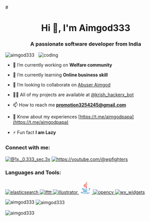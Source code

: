 #<h1 align="center">Hi 👋, I'm Aimgod333</h1>
<h3 align="center">A passionate software developer from India</h3>
<image align="right" alt="coding"width="400" src="https://user-images.githubusercontent.com/55389276/140866485-8fb1c876-9a8f-4d6a-98dc-08c4981eaf70.gif">

<p align="left"> <img src="https://komarev.com/ghpvc/?username=aimgod333&label=Profile%20views&color=0e75b6&style=flat" alt="aimgod333" /> </p>

- 🔭 I’m currently working on **Welfare community**

- 🌱 I’m currently learning **Online business skill**

- 👯 I’m looking to collaborate on [Abuser Aimgod](https://t.me/aimgodpapa)

- 👨‍💻 All of my projects are available at [@krish_hackerx_bot](@krish_hackerx_bot)

- 📫 How to reach me **promotion3254245@gmail.com**

- 📄 Know about my experiences [https://t.me/aimgodpapa](https://t.me/aimgodpapa)

- ⚡ Fun fact **I am Lazy**

<h3 align="left">Connect with me:</h3>
<p align="left">
<a href="https://instagram.com/@1x._0.333_sec.3x" target="blank"><img align="center" src="https://raw.githubusercontent.com/rahuldkjain/github-profile-readme-generator/master/src/images/icons/Social/instagram.svg" alt="@1x._0.333_sec.3x" height="30" width="40" /></a>
<a href="https://www.youtube.com/c/https://youtube.com/@wpfighters" target="blank"><img align="center" src="https://raw.githubusercontent.com/rahuldkjain/github-profile-readme-generator/master/src/images/icons/Social/youtube.svg" alt="https://youtube.com/@wpfighters" height="30" width="40" /></a>
</p>

<h3 align="left">Languages and Tools:</h3>
<p align="left"> <a href="https://www.elastic.co" target="_blank" rel="noreferrer"> <img src="https://www.vectorlogo.zone/logos/elastic/elastic-icon.svg" alt="elasticsearch" width="40" height="40"/> </a> <a href="https://ifttt.com/" target="_blank" rel="noreferrer"> <img src="https://www.vectorlogo.zone/logos/ifttt/ifttt-ar21.svg" alt="ifttt" width="40" height="40"/> </a> <a href="https://www.adobe.com/in/products/illustrator.html" target="_blank" rel="noreferrer"> <img src="https://www.vectorlogo.zone/logos/adobe_illustrator/adobe_illustrator-icon.svg" alt="illustrator" width="40" height="40"/> </a> <a href="https://www.java.com" target="_blank" rel="noreferrer"> <img src="https://raw.githubusercontent.com/devicons/devicon/master/icons/java/java-original.svg" alt="java" width="40" height="40"/> </a> <a href="https://opencv.org/" target="_blank" rel="noreferrer"> <img src="https://www.vectorlogo.zone/logos/opencv/opencv-icon.svg" alt="opencv" width="40" height="40"/> </a> <a href="https://www.wxwidgets.org/" target="_blank" rel="noreferrer"> <img src="https://upload.wikimedia.org/wikipedia/commons/b/bb/WxWidgets.svg" alt="wx_widgets" width="40" height="40"/> </a> </p>

<p><img align="left" src="https://github-readme-stats.vercel.app/api/top-langs?username=aimgod333&show_icons=true&locale=en&layout=compact" alt="aimgod333" /></p>

<p>&nbsp;<img align="center" src="https://github-readme-stats.vercel.app/api?username=aimgod333&show_icons=true&locale=en" alt="aimgod333" /></p>

<p><img align="center" src="https://github-readme-streak-stats.herokuapp.com/?user=aimgod333&" alt="aimgod333" /></p>
